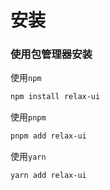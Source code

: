 # 安装

### 使用包管理器安装

使用`npm`
```bash
npm install relax-ui
```

使用`pnpm`
```bash
pnpm add relax-ui
```

使用`yarn`
```bash
yarn add relax-ui
```
